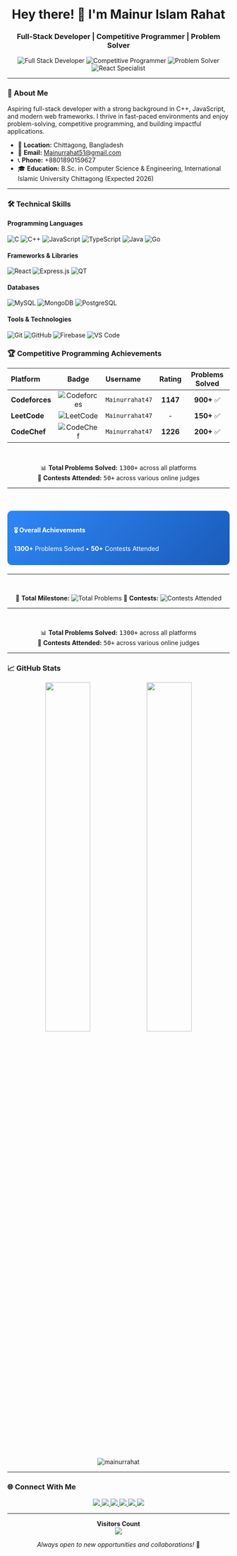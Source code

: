 <h1 align="center">Hey there! 👋 I'm Mainur Islam Rahat</h1>
<h3 align="center">Full-Stack Developer | Competitive Programmer | Problem Solver</h3>


<p align="center">
  <img src="https://img.shields.io/badge/Full_Stack_Developer-2E87F7?style=for-the-badge" alt="Full Stack Developer">
  <img src="https://img.shields.io/badge/Competitive_Programmer-2E87F7?style=for-the-badge" alt="Competitive Programmer">
  <img src="https://img.shields.io/badge/Problem_Solver-2E87F7?style=for-the-badge" alt="Problem Solver">
  <img src="https://img.shields.io/badge/React_Specialist-2E87F7?style=for-the-badge" alt="React Specialist">
</p>

---

### 🎯 About Me

Aspiring full-stack developer with a strong background in C++, JavaScript, and modern web frameworks. I thrive in fast-paced environments and enjoy problem-solving, competitive programming, and building impactful applications.

- 📍 **Location:** Chittagong, Bangladesh
- 📧 **Email:** Mainurrahat51@gmail.com
- 📞 **Phone:** +8801890159627
- 🎓 **Education:** B.Sc. in Computer Science & Engineering, International Islamic University Chittagong (Expected 2026)

---

### 🛠️ Technical Skills

#### Programming Languages
![C](https://img.shields.io/badge/C-00599C?style=for-the-badge&logo=c&logoColor=white)
![C++](https://img.shields.io/badge/C++-00599C?style=for-the-badge&logo=c%2B%2B&logoColor=white)
![JavaScript](https://img.shields.io/badge/JavaScript-F7DF1E?style=for-the-badge&logo=javascript&logoColor=black)
![TypeScript](https://img.shields.io/badge/TypeScript-007ACC?style=for-the-badge&logo=typescript&logoColor=white)
![Java](https://img.shields.io/badge/Java-ED8B00?style=for-the-badge&logo=openjdk&logoColor=white)
![Go](https://img.shields.io/badge/Go-00ADD8?style=for-the-badge&logo=go&logoColor=white)

#### Frameworks & Libraries
![React](https://img.shields.io/badge/React-20232A?style=for-the-badge&logo=react&logoColor=61DAFB)
![Express.js](https://img.shields.io/badge/Express.js-000000?style=for-the-badge&logo=express&logoColor=white)
![QT](https://img.shields.io/badge/QT-41CD52?style=for-the-badge&logo=qt&logoColor=white)

#### Databases
![MySQL](https://img.shields.io/badge/MySQL-005C84?style=for-the-badge&logo=mysql&logoColor=white)
![MongoDB](https://img.shields.io/badge/MongoDB-4EA94B?style=for-the-badge&logo=mongodb&logoColor=white)
![PostgreSQL](https://img.shields.io/badge/PostgreSQL-316192?style=for-the-badge&logo=postgresql&logoColor=white)

#### Tools & Technologies
![Git](https://img.shields.io/badge/Git-F05032?style=for-the-badge&logo=git&logoColor=white)
![GitHub](https://img.shields.io/badge/GitHub-100000?style=for-the-badge&logo=github&logoColor=white)
![Firebase](https://img.shields.io/badge/Firebase-FFCA28?style=for-the-badge&logo=firebase&logoColor=black)
![VS Code](https://img.shields.io/badge/VS_Code-007ACC?style=for-the-badge&logo=visual-studio-code&logoColor=white)


### 🏆 Competitive Programming Achievements

<div align="center">

| Platform | Badge | Username | Rating | Problems Solved |
| :--- | :---: | :--- | :---: | :---: |
| **Codeforces** | <img src="https://img.shields.io/badge/Codeforces-445f9d?style=flat-square&logo=Codeforces&logoColor=white" alt="Codeforces"> | `Mainurrahat47` | **1147** | **900+** ✅ |
| **LeetCode** | <img src="https://img.shields.io/badge/LeetCode-FFA116?style=flat-square&logo=LeetCode&logoColor=black" alt="LeetCode"> | `Mainurrahat47` | - | **150+** ✅ |
| **CodeChef** | <img src="https://img.shields.io/badge/CodeChef-5B4638?style=flat-square&logo=CodeChef&logoColor=white" alt="CodeChef"> | `Mainurrahat47` | **1226** | **200+** ✅ |

</div>

<br>

<div align="center">

📊 **Total Problems Solved:** <kbd>1300+</kbd> across all platforms  
🏅 **Contests Attended:** <kbd>50+</kbd> across various online judges

</div>

---

<br>

<div style="background: linear-gradient(135deg, #2E87F7, #1a5bb9); color: white; padding: 15px; border-radius: 10px; margin: 20px 0;">
  <h4>🎖️ Overall Achievements</h4>
  <p><strong>1300+</strong> Problems Solved • <strong>50+</strong> Contests Attended</p>
</div>

</div>

---

<br>

<div align="center">
  
🎯 **Total Milestone:** <img src="https://img.shields.io/badge/Problems_Solved-1300+-2E87F7?style=flat-square" alt="Total Problems"> 
📅 **Contests:** <img src="https://img.shields.io/badge/Contests_Attended-50+-2E87F7?style=flat-square" alt="Contests Attended">

</div>

---
<br>

<div align="center">

📊 **Total Problems Solved:** <kbd>1300+</kbd> across all platforms  
🏅 **Contests Attended:** <kbd>50+</kbd> across various online judges

</div>

---

### 📈 GitHub Stats

<div align="center">
  <img width="45%" src="https://github-readme-stats.vercel.app/api?username=mainurrahat&show_icons=true&theme=radical&count_private=true" />
  <img width="45%" src="https://github-readme-stats.vercel.app/api/top-langs/?username=mainurrahat&layout=compact&theme=radical" />
</div>

<div align="center">
  <img src="https://github-readme-streak-stats.herokuapp.com/?user=mainurrahat&theme=radical" alt="mainurrahat" />
</div>

---

### 🌐 Connect With Me

<p align="center">
  <a href="mailto:Mainurrahat51@gmail.com">
    <img src="https://img.shields.io/badge/Gmail-D14836?style=for-the-badge&logo=gmail&logoColor=white" />
  </a>
  <a href="https://linkedin.com/in/mainur-rahat-8159b8237">
    <img src="https://img.shields.io/badge/LinkedIn-0077B5?style=for-the-badge&logo=linkedin&logoColor=white" />
  </a>
  <a href="https://github.com/mainurrahat">
    <img src="https://img.shields.io/badge/GitHub-100000?style=for-the-badge&logo=github&logoColor=white" />
  </a>
  <a href="https://leetcode.com/mainurrahat47">
    <img src="https://img.shields.io/badge/LeetCode-FFA116?style=for-the-badge&logo=LeetCode&logoColor=black" />
  </a>
  <a href="https://codeforces.com/profile/mainurrahat47">
    <img src="https://img.shields.io/badge/Codeforces-445f9d?style=for-the-badge&logo=Codeforces&logoColor=white" />
  </a>
  <a href="https://www.codechef.com/users/mainurrahat47">
    <img src="https://img.shields.io/badge/CodeChef-5B4638?style=for-the-badge&logo=CodeChef&logoColor=white" />
  </a>
</p>

---

<p align="center"> 
  <b>Visitors Count</b><br>
  <img src="https://profile-counter.glitch.me/mainurrahat/count.svg" />
</p>

<p align="center">
  <i>Always open to new opportunities and collaborations!</i> 🚀
</p>
